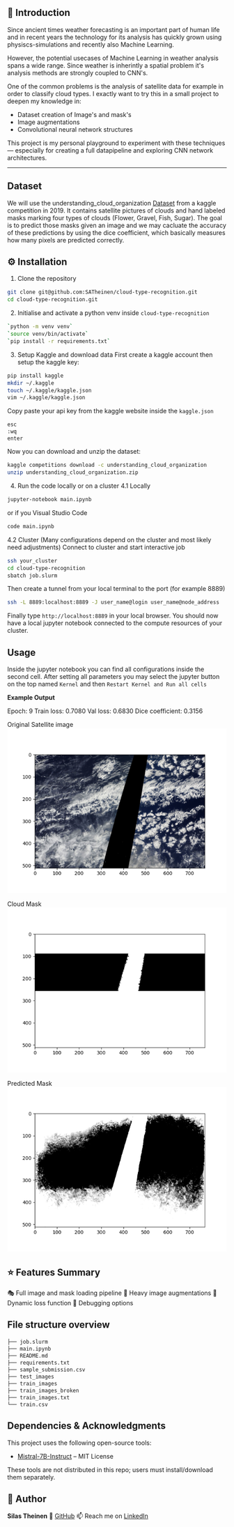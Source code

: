 ## 📌 Introduction

Since ancient times weather forecasting is an important part of human life and in recent years the technology for its analysis has quickly grown using physiscs-simulations and recently also Machine Learning.

However, the potential usecases of Machine Learning in weather analysis spans a wide range. Since weather is inherintly a spatial problem it's analysis methods are strongly coupled to CNN's.

One of the common problems is the analysis of satellite data for example in order to classify cloud types. I exactly want to try this in a small project to deepen my knowledge in:
- Dataset creation of Image's and mask's
- Image augmentations
- Convolutional neural network structures

This project is my personal playground to experiment with these techniques — especially for creating a full datapipeline and exploring CNN network architectures.

---

## Dataset

We will use the understanding_cloud_organization [Dataset](https://www.kaggle.com/competitions/understanding_cloud_organization/data) from a kaggle competition in 2019. It contains satellite pictures of clouds and hand labeled masks marking four types of clouds (Flower, Gravel, Fish, Sugar). The goal is to predict those masks given an image and we may cacluate the accuracy of these predictions by using the dice coefficient, which basically measures how many pixels are predicted correctly.

## ⚙️ Installation

1. Clone the repository
```bash
git clone git@github.com:SATheinen/cloud-type-recognition.git
cd cloud-type-recognition.git
```

2. Initialise and activate a python venv inside `cloud-type-recognition`
```bash
`python -m venv venv`
`source venv/bin/activate`
`pip install -r requirements.txt`
```

3. Setup Kaggle and download data
First create a kaggle account then setup the kaggle key:
```bash
pip install kaggle
mkdir ~/.kaggle
touch ~/.kaggle/kaggle.json
vim ~/.kaggle/kaggle.json
```
Copy paste your api key from the kaggle website inside the ```kaggle.json```
```vim
esc
:wq
enter
```
Now you can download and unzip the dataset:
```bash
kaggle competitions download -c understanding_cloud_organization
unzip understanding_cloud_organization.zip
```

4. Run the code locally or on a cluster
4.1 Locally
```bash
jupyter-notebook main.ipynb
```
or if you Visual Studio Code
```bash
code main.ipynb
```

4.2 Cluster (Many configurations depend on the cluster and most likely need adjustments)
Connect to cluster and start interactive job
```bash
ssh your_cluster
cd cloud-type-recognition
sbatch job.slurm
```
Then create a tunnel from your local terminal to the port (for example 8889) 
```bash
ssh -L 8889:localhost:8889 -J user_name@login user_name@node_address
```
Finally type ```http://localhost:8889``` in your local browser.
You should now have a local jupyter notebook connected to the compute resources of your cluster.

## Usage
Inside the jupyter notebook you can find all configurations inside the second cell. 
After setting all parameters you may select the jupyter button on the top named ```Kernel```
and then ```Restart Kernel and Run all cells```

**Example Output**

Epoch: 9
Train loss: 0.7080
Val loss: 0.6830
Dice coefficient: 0.3156

Original Satellite image
![image](./example_images/cloud_image.png)

Cloud Mask
![image](./example_images/cloud_mask.png)

Predicted Mask
![image](./example_images/cloud_pred.png)

## ⭐ Features Summary
🎭 Full image and mask loading pipeline
🔁 Heavy image augmentations
💬 Dynamic loss function
🧱 Debugging options

## File structure overview
```
├── job.slurm
├── main.ipynb
├── README.md
├── requirements.txt
├── sample_submission.csv
├── test_images
├── train_images
├── train_images_broken
├── train_images.txt
└── train.csv
```

## Dependencies & Acknowledgments

This project uses the following open-source tools:

- [Mistral-7B-Instruct](https://github.com/qubvel-org/segmentation_models.pytorch) – MIT License

These tools are not distributed in this repo; users must install/download them separately.

## 👤 Author

**Silas Theinen**
🔗 [GitHub](https://github.com/SATheinen)
📫 Reach me on [LinkedIn](https://www.linkedin.com/in/silas-theinen-058977358)